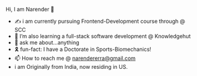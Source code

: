 Hi, I am Narender 👋
 

- ✍️ i am currently pursuing Frontend-Development course through @ SCC
- 🌱 I’m also learning a full-stack software development @ Knowledgehut
-  📖 ask me about...anything
-  🎗️ fun-fact: I have a Doctorate in Sports-Biomechanics!
- 📫 How to reach me @ narendererra@gmail.com
-  i am Originally from India, now residing in US.

<!---
Narender-Erra/Narender-Erra is a ✨ special ✨ repository because its `README.md` (this file) appears on your GitHub profile.
You can click the Preview link to take a look at your changes.
--->

